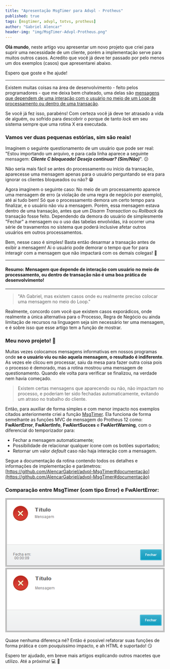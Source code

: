 ```yaml
---
title: "Apresentação MsgTimer para Advpl - Protheus"
published: true
tags: [msgtimer, advpl, totvs, protheus]
author: "Gabriel Alencar"
header-img: "img/MsgTimer-Advpl-Protheus.png"
---
```


**Olá mundo**, neste artigo vou apresentar um novo projeto que criei para suprir uma necessidade de um cliente, porém a implementação serve para muitos outros casos. Acredito que você já deve ter passado por pelo menos um dos exemplos (casos) que apresentarei abaixo.

Espero que goste e lhe ajude!

---

Existem muitas coisas na área de desenvolvimento - feito pelos programadores - que me deixa bem chateado, uma delas são <u>mensagens que dependem de uma interação com o usuário no meio de um Loop de processamento ou dentro de uma transação</u>.


Se você já fez isso, parabéns! Com certeza você já deve ter atrasado a vida de alguém, ou sofrido para descobrir o porque de tanto *lock* em seu sistema sempre que uma rotina X era executada.

### Vamos ver duas pequenas estórias, sim são reais!

Imaginem o seguinte questionamento de um usuário que pode ser real: "Estou importando um arquivo, e para cada linha aparece a seguinte mensagem: ***Cliente C bloqueado! Deseja continuar? (Sim/Não)***". :confused:


Não seria mais fácil se antes do processamento ou início da transação, aparecesse uma mensagem apenas para o usuário perguntando se era para ignorar os clientes bloqueados ou não? :grin:


Agora imaginem o seguinte caso: No meio de um processamento aparece uma mensagem de erro (a violação de uma regra de negócio por exemplo), até ai tudo bem! Só que o processamento demora um certo tempo para finalizar, e o usuário não viu a mensagem. Porém, essa mensagem estava dentro de uma transação, antes que um *Disarm Transaction* ou *Rollback* da transação fosse feito. Dependendo da demora do usuário de simplesmente "Fechar" a mensagem ou o uso das tabelas envolvidas, irá ocorrer uma série de travamentos no sistema que poderá inclusive afetar outros usuários em outros processamentos.


Bem, nesse caso é simples! Basta então desarmar a transação antes de exibir a mensagem! Ai o usuário pode demorar o tempo que for para interagir com a mensagem que não impactará com os demais colegas! :clap:

---
#### Resumo: Mensagem que depende de interação com usuário no meio de processamento, ou dentro de transação não é uma boa prática de desenvolvimento!
---

> "Ah Gabriel, mas existem casos onde eu realmente preciso colocar uma mensagem no meio do Loop."

Realmente, concordo com você que existem casos exporádicos, onde realmente a única alternativa para o Processo, Regra de Negócio ou ainda limitação de recursos na linguagem seja sim necessário ter uma mensagem, e é sobre isso que esse artigo tem a função de mostrar.

### Meu novo projeto! :raised_hands:

Muitas vezes colocamos mensagens informativas em nossos programas onde **se o usuário viu ou não aquela mensagem, o resultado é indiferente**. As vezes ele clicou em processar, saiu da mesa para fazer outra coisa pois o processo é demorado, mas a rotina mostrou uma mensagem de questionamento. Quando ele volta para verificar se finalizou, na verdade nem havia começado. 

> Existem certas mensagens que aparecendo ou não, não impactam no processo, e poderiam ter sido fechadas automaticamente, evitando um atraso no trabalho do cliente.


Então, para auxiliar de forma simples e com menor impacto nos exemplos citados anteriormente criei a função [MsgTimer](https://github.com/AlencarGabriel/advpl-MsgTimer). Ela funciona de forma semelhante as funções MVC de mensagem do Protheus 12 como: **FwAlertError**, **FwAlertInfo**, **FwAlertSucces** e **FwAlertWarning**, com o diferencial do temporizador para:
- Fechar a mensagem automaticamente;
- Possibilidade de relacionar qualquer ícone com os botões suportados;
- Retornar um valor *default* caso não haja interação com a mensagem.

Segue a documentação da rotina contendo todos os detalhes e informações de implementação e parâmetros: [https://github.com/AlencarGabriel/advpl-MsgTimer#documentação](https://github.com/AlencarGabriel/advpl-MsgTimer#documentação)

### Comparação entre MsgTimer (com tipo Error) e FwAlertError:

![MsgTimer Error](https://github.com/AlencarGabriel/advpl-MsgTimer/raw/master/Examples/MsgTimer_Error_Default.png) ![FwAlertError](https://github.com/AlencarGabriel/advpl-MsgTimer/raw/master/Examples/FwAlertError.png)

Quase nenhuma diferença né? Então é possível refatorar suas funções de forma prática e com pouquíssimo impacto, e ah HTML é suportado! :smirk:

Espero ter ajudado, em breve mais artigos explicando outros macetes que utilizo. Até a próxima! :computer: :wave:
